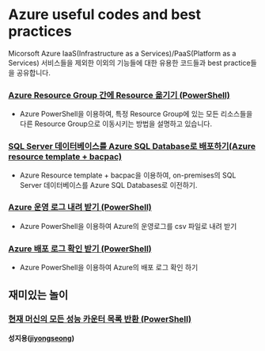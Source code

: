 # Azure useful codes and best practices
Micorsoft Azure IaaS(Infrastructure as a Services)/PaaS(Platform as a Services) 서비스들을 제외한 이외의 기능들에 대한 유용한 코드들과 best practice들을 공유합니다.

### [Azure Resource Group 간에 Resource 옮기기 (PowerShell)](https://github.com/jiyongseong/AzureCommon/tree/master/azure_resource_manager/powershell/moving-resources-between-azure-resource-groups)

- Azure PowerShell을 이용하여, 특정 Resource Group에 있는 모든 리소스들을 다른 Resource Group으로 이동시키는 방법을 설명하고 있습니다.

### [SQL Server 데이터베이스를 Azure SQL Database로 배포하기(Azure resource template + bacpac)](https://github.com/jiyongseong/AzureCommon/tree/master/azure_resource_manager/template/import_bacpac_to_azuresql)

- Azure Resource template + bacpac을 이용하여, on-premises의 SQL Server 데이터베이스를 Azure SQL Databases로 이전하기.

### [Azure 운영 로그 내려 받기 (PowerShell)](https://github.com/jiyongseong/AzureCommon/tree/master/azure_resource_manager/powershell/azure-operation-log) 
- Azure PowerShell을 이용하여 Azure의 운영로그를 csv 파일로 내려 받기

### [Azure 배포 로그 확인 받기 (PowerShell)](https://github.com/jiyongseong/AzureCommon/tree/master/azure_resource_manager/powershell/azure-deployment-log) 
- Azure PowerShell을 이용하여 Azure의 배포 로그 확인 하기

## 재미있는 놀이

### [현재 머신의 모든 성능 카운터 목록 반환 (PowerShell)](https://github.com/jiyongseong/AzureCommon/tree/master/powershell/fun/list_perf_counters)

**성지용([jiyongseong](https://github.com/jiyongseong))**

